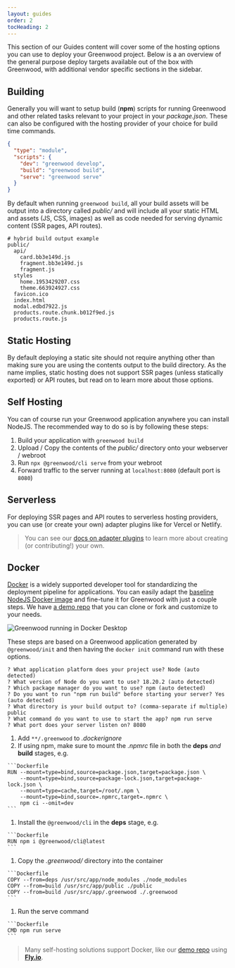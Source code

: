 ```yaml
---
layout: guides
order: 2
tocHeading: 2
---
```


<app-heading-box heading="Hosting">
  <p>This section of our Guides content will cover some of the hosting options you can use to deploy your Greenwood project. Below is a an overview of the general purpose deploy targets available out of the box with Greenwood, with additional vendor specific sections in the sidebar.</p>
</app-heading-box>

## Building

Generally you will want to setup build (**npm**) scripts for running Greenwood and other related tasks relevant to your project in your _package.json_. These can also be configured with the hosting provider of your choice for build time commands.

<!-- prettier-ignore-start -->
<app-ctc-block variant="snippet" heading="package.json">

  ```json
  {
    "type": "module",
    "scripts": {
      "dev": "greenwood develop",
      "build": "greenwood build",
      "serve": "greenwood serve"
    }
  }
  ```

</app-ctc-block>

<!-- prettier-ignore-end -->

By default when running `greenwood build`, all your build assets will be output into a directory called _public/_ and will include all your static HTML and assets (JS, CSS, images) as well as code needed for serving dynamic content (SSR pages, API routes).

```shell
# hybrid build output example
public/
  api/
    card.bb3e149d.js
    fragment.bb3e149d.js
    fragment.js
  styles
    home.1953429207.css
    theme.663924927.css
  favicon.ico
  index.html
  modal.edbd7922.js
  products.route.chunk.b012f9ed.js
  products.route.js
```

## Static Hosting

By default deploying a static site should not require anything other than making sure you are using the contents output to the build directory. As the name implies, static hosting does not support SSR pages (unless statically exported) or API routes, but read on to learn more about those options.

## Self Hosting

You can of course run your Greenwood application anywhere you can install NodeJS. The recommended way to do so is by following these steps:

1. Build your application with `greenwood build`
1. Upload / Copy the contents of the _public/_ directory onto your webserver / webroot
1. Run `npx @greenwood/cli serve` from your webroot
1. Forward traffic to the server running at `localhost:8080` (default port is `8080`)

## Serverless

For deploying SSR pages and API routes to serverless hosting providers, you can use (or create your own) adapter plugins like for Vercel or Netlify.

> You can see our [docs on adapter plugins](/docs/plugins/) to learn more about creating (or contributing!) your own.

## Docker

[Docker](https://www.docker.com/) is a widely supported developer tool for standardizing the deployment pipeline for applications. You can easily adapt the [baseline NodeJS Docker image](https://github.com/docker/docker-nodejs-sample) and fine-tune it for Greenwood with just a couple steps. We have [a demo repo](https://github.com/ProjectEvergreen/greenwood-demo-platform-docker) that you can clone or fork and customize to your needs.

![Greenwood running in Docker Desktop](/assets/guides/greenwood-docker-desktop.webp)

These steps are based on a Greenwood application generated by `@greenwood/init` and then having the `docker init` command run with these options.

```shell
? What application platform does your project use? Node (auto detected)
? What version of Node do you want to use? 18.20.2 (auto detected)
? Which package manager do you want to use? npm (auto detected)
? Do you want to run "npm run build" before starting your server? Yes (auto detected)
? What directory is your build output to? (comma-separate if multiple) public
? What command do you want to use to start the app? npm run serve
? What port does your server listen on? 8080
```

1. Add `**/.greenwood` to _.dockerignore_
1. If using npm, make sure to mount the _.npmrc_ file in both the **deps** _and_ **build** stages, e.g.

  <!-- prettier-ignore-start -->
  <app-ctc-block variant="snippet" heading="Dockerfile">

    ```Dockerfile
    RUN --mount=type=bind,source=package.json,target=package.json \
        --mount=type=bind,source=package-lock.json,target=package-lock.json \
        --mount=type=cache,target=/root/.npm \
        --mount=type=bind,source=.npmrc,target=.npmrc \
        npm ci --omit=dev
    ```

  </app-ctc-block>

  <!-- prettier-ignore-end -->

1. Install the `@greenwood/cli` in the **deps** stage, e.g.

  <!-- prettier-ignore-start -->
  <app-ctc-block variant="snippet" heading="Dockerfile">

    ```Dockerfile
    RUN npm i @greenwood/cli@latest
    ```

  </app-ctc-block>

  <!-- prettier-ignore-end -->

1. Copy the _.greenwood/_ directory into the container

  <!-- prettier-ignore-start -->
  <app-ctc-block variant="snippet" heading="Dockerfile">

    ```Dockerfile
    COPY --from=deps /usr/src/app/node_modules ./node_modules
    COPY --from=build /usr/src/app/public ./public
    COPY --from=build /usr/src/app/.greenwood ./.greenwood
    ```

  </app-ctc-block>

  <!-- prettier-ignore-end -->

1. Run the serve command

  <!-- prettier-ignore-start -->
  <app-ctc-block variant="snippet" heading="Dockerfile">

    ```Dockerfile
    CMD npm run serve
    ```

  </app-ctc-block>

  <!-- prettier-ignore-end -->

> Many self-hosting solutions support Docker, like our [demo repo](https://github.com/ProjectEvergreen/greenwood-demo-platform-fly) using [**Fly.io**](https://fly.io/).
